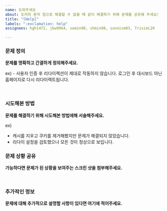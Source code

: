 ```yaml
---
name: 도와주세요
about: 도저히 혼자 힘으로 해결할 수 없을 때 같이 해결하기 위해 문제를 공유해 주세요!
title: "[Help]"
labels: ":exclamation: help"
assignees: hgh1472, jbw9964, semin98, shmin98, sunnism03, TrixieL20

---
```


### 문제 정의
**문제를 명확하고 간결하게 정의해주세요.**

ex) - 사용자 인증 후 리다이렉션이 제대로 작동하지 않습니다. 
로그인 후 대시보드 아닌 홈페이지로 다시 리다이렉트됩니다.

<br>

### 시도해본 방법
**문제를 해결하기 위해 시도해본 방법에해 서술해주세요.**

ex)
- 캐시를 지우고 쿠키를 제거해봤지만 문제가 해결되지 않았습니다.
- 리다이 설정을 검토했으나 모든 것이 정상으로 보입니다.

### 문제 상황 공유
**가능하다면 문제가 된 상황을 보여주는 스크린 샷을 첨부해주세요.**

<br>

### 추가적인 정보
**문제에 대해 추가적으로 설명할 사항이 있다면 여기에 적어주세요.**
